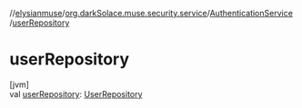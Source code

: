 //[elysianmuse](../../../index.md)/[org.darkSolace.muse.security.service](../index.md)/[AuthenticationService](index.md)
/[userRepository](user-repository.md)

# userRepository

[jvm]\
val [userRepository](user-repository.md): [UserRepository](../../org.darkSolace.muse.user.repository/-user-repository/index.md)
